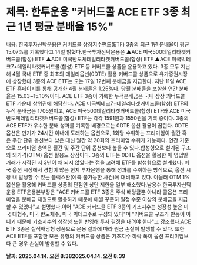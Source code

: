 # **제목: 한투운용 "커버드콜 ACE ETF 3종 최근 1년 평균 분배율 15%"**

  내용: 한국투자신탁운용은 커버드콜 상장지수펀드(ETF) 3종의 최근 1년 분배율이 평균 15.07%를 기록했다고 14일 밝혔다.한국투자신탁운용은 ▲ACE 미국500데일리타겟커버드콜(합성) ETF ▲ACE 미국반도체데일리타겟커버드콜(합성) ETF ▲ACE 미국빅테크7+데일리타겟커버드콜(합성) ETF 등 커버드콜 상품을 운용하고 있다. 3종 모두 지난해 4월 국내 ETF 중 최초의 데일리옵션(0DTE) 활용 커버드콜 상품으로 유가증권시장에 상장했다.3종의 ACE ETF는 오는 17일 12번째 분배금을 지급한다. 지난 11일 ACE ETF 홈페이지를 통해 공개한 4월 분배율은 1.25%다. 당월 분배율을 포함한 연간 분배율은 15.03~15.10%이다. ACE ETF 3종이 기록한 누적분배금은 국내 상장 커버드콜 ETF 가운데 상위권에 해당한다. ACE 미국빅테크7+데일리타겟커버드콜(합성) ETF의 누적 분배금은 1705원이고, ACE 미국500데일리타겟커버드콜(합성) ETF와 ACE 미국반도체데일리타겟커버드콜(합성) ETF는 각각 1591원과 1550원을 기록 중이다. 3종의 ACE ETF가 우수한 분배 성과를 기록한 배경으로는 0DTE 옵션 활용이 꼽힌다. 0DTE 옵션은 만기가 24시간 이내에 도래하는 옵션으로, 1회당 수취하는 프리미엄이 월간 혹은 주간 단위 옵션보다 낮은 대신 월간 약 20회의 프리미엄 수취가 가능하다. 연간 기준으로 프리미엄 총액은 월간 및 주간 단위 옵션보다 높을 수 있다.합성형으로 설계된 구조와 외가격(OTM) 옵션 활용도 장점이다. 3종의 ETF는 0DTE 옵션을 활용한 매 영업일 거래가 시작된 지 3년이 채 되지 않았다는 점을 고려해 ETF를 합성형으로 설계했다. 미국 옵션 시장에서 경험이 많은 현지 투자은행을 통해 성과를 수취하는 방식으로, 옵션 시장 내 발생할 수 있는 블랙스완(예측 불가능한 사건)에 대비하고 있다. 아울러 OTM 1% 옵션을 활용해 커버드콜 상품의 단점인 상단 제한을 일부 해소했다.남용수 한국투자신탁운용 ETF운용본부장은 "ACE 커버드콜 ETF 3종은 주식 배당금뿐 아니라 콜옵션 프리미엄을 분배금 재원으로 활용하기 때문에 매월 꾸준히 일정 수준 이상의 분배금을 지급할 수 있었다"고 설명했다.이어 "ACE 커버드콜 ETF 3종의 기초지수는 성장성 높은 미국 대형주, 미국 반도체주, 미국 빅테크주로 구성돼 있다"며 "커버드콜 구조가 만능이 아니기 때문에 기초지수의 성장성 또한 반영해 투자 결정을 내려야 한다"고 강조했다.ACE ETF 3종은 실적배당형 상품으로 운용 결과에 따라 원금 손실이 발생할 수 있다. 또한 ACE ETF를 포함한 모든 유형의 커버드콜 상품은 기초지수 하락 폭이 옵션 프리미엄보다 큰 경우 손실이 발생할 수 있다.

  **날짜: 2025.04.14. 오전 8:382025.04.14. 오전 8:39**